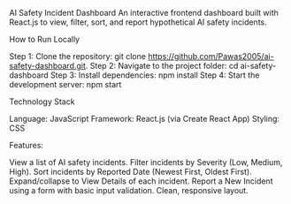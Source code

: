 AI Safety Incident Dashboard
An interactive frontend dashboard built with React.js to view, filter, sort, and report hypothetical AI safety incidents.

How to Run Locally

Step 1: Clone the repository:  git clone https://github.com/Pawas2005/ai-safety-dashboard.git.
Step 2: Navigate to the project folder:     cd ai-safety-dashboard
Step 3: Install dependencies:     npm install
Step 4: Start the development server:   npm start


Technology Stack

Language: JavaScript
Framework: React.js (via Create React App)
Styling: CSS


Features:

View a list of AI safety incidents.
Filter incidents by Severity (Low, Medium, High).
Sort incidents by Reported Date (Newest First, Oldest First).
Expand/collapse to View Details of each incident.
Report a New Incident using a form with basic input validation.
Clean, responsive layout.

